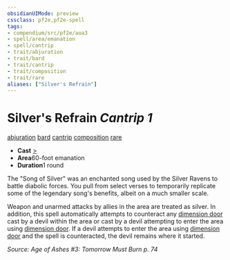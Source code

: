 ```yaml
---
obsidianUIMode: preview
cssclass: pf2e,pf2e-spell
tags:
- compendium/src/pf2e/aoa3
- spell/area/emanation
- spell/cantrip
- trait/abjuration
- trait/bard
- trait/cantrip
- trait/composition
- trait/rare
aliases: ["Silver's Refrain"]
---
```

# Silver's Refrain *Cantrip 1*   
[abjuration](rules/traits/abjuration.md)  [bard](rules/traits/bard.md)  [cantrip](rules/traits/cantrip.md)  [composition](rules/traits/composition.md)  [rare](rules/traits/rare.md)  

- **Cast** [>](rules/core-rulebook/chapter-9-playing-the-game.md#Actions "Single Action") 
- **Area**60-foot emanation
- **Duration**1 round

The "Song of Silver" was an enchanted song used by the Silver Ravens to battle diabolic forces. You pull from select verses to temporarily replicate some of the legendary song's benefits, albeit on a much smaller scale.

Weapon and unarmed attacks by allies in the area are treated as silver. In addition, this spell automatically attempts to counteract any [dimension door](compendium/spells/dimension-door.md) cast by a devil within the area or cast by a devil attempting to enter the area using [dimension door](compendium/spells/dimension-door.md). If a devil attempts to enter the area using [dimension door](compendium/spells/dimension-door.md) and the spell is counteracted, the devil remains where it started.

*Source: Age of Ashes #3: Tomorrow Must Burn p. 74*